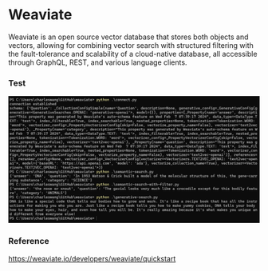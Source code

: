 # Weaviate

Weaviate is an open source vector database that stores both objects and vectors, allowing for combining vector search with structured filtering with the fault-tolerance and scalability of a cloud-native database, all accessible through GraphQL, REST, and various language clients.

### Test
![example](screenshot.png)

### Reference
https://weaviate.io/developers/weaviate/quickstart
